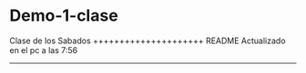 # Demo-1-clase
Clase de los Sabados
+++++++++++++++++++++
README Actualizado en el pc a las 7:56
*********************
